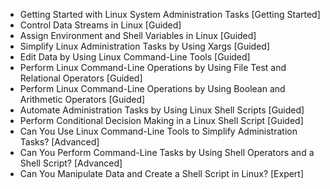 - Getting Started with Linux System Administration Tasks [Getting Started]
- Control Data Streams in Linux [Guided]
- Assign Environment and Shell Variables in Linux [Guided]
- Simplify Linux Administration Tasks by Using Xargs [Guided]
- Edit Data by Using Linux Command-Line Tools [Guided]
- Perform Linux Command-Line Operations by Using File Test and Relational Operators [Guided]
- Perform Linux Command-Line Operations by Using Boolean and Arithmetic Operators [Guided]
- Automate Administration Tasks by Using Linux Shell Scripts [Guided]
- Perform Conditional Decision Making in a Linux Shell Script [Guided]
- Can You Use Linux Command-Line Tools to Simplify Administration Tasks? [Advanced]
- Can You Perform Command-Line Tasks by Using Shell Operators and a Shell Script? [Advanced]
- Can You Manipulate Data and Create a Shell Script in Linux? [Expert]
